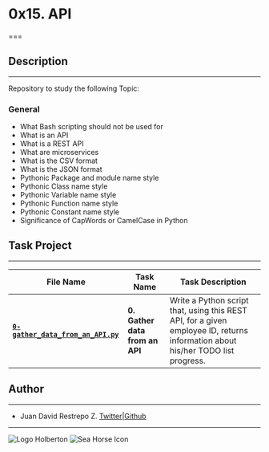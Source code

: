 # 0x15. API

===

## Description

---
Repository to study the following Topic:

### General

- What Bash scripting should not be used for
- What is an API
- What is a REST API
- What are microservices
- What is the CSV format
- What is the JSON format
- Pythonic Package and module name style
- Pythonic Class name style
- Pythonic Variable name style
- Pythonic Function name style
- Pythonic Constant name style
- Significance of CapWords or CamelCase in Python

## Task Project

---
File Name|Task Name|Task Description
---|---|---
[**`0-gather_data_from_an_API.py`**](https://github.com/jdrestre/holberton-system_engineering-devops/blob/master/0x15-api/0-gather_data_from_an_API.py)|**0. Gather data from an API**|Write a Python script that, using this REST API, for a given employee ID, returns information about his/her TODO list progress.

## Author

---

- Juan David Restrepo Z. [Twitter](https://twitter.com/jdrestre)|[Github](https://github.com/jdrestre)

---
![Logo Holberton](https://www.holbertonschool.com/holberton-logo.png) ![Sea Horse Icon](https://intranet.hbtn.io/assets/holberton-logo-coral-27055cb2f875eb10bf3b3942e52a24581bc0667695bdc856d4f08b469b678000.png)
